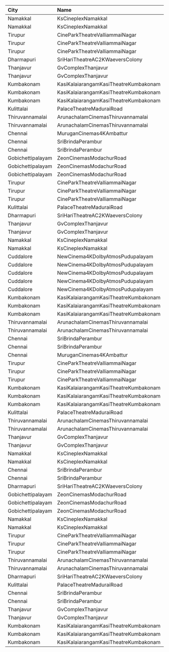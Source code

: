 | City              | Name                                  |  Time | Type        | Price | Capacity | Booked |
| :---------------- | :------------------------------------ | ----: | :---------- | ----: | -------: | -----: |
| Namakkal          | KsCineplexNamakkal                    | 10:30 | Balcony     |  120₹ |       89 |     40 |
| Namakkal          | KsCineplexNamakkal                    | 10:30 | FirstClass  |  100₹ |      113 |     49 |
| Tirupur           | CineParkTheatreValliammaiNagar        | 10:30 | BoxA        |   90₹ |       41 |     21 |
| Tirupur           | CineParkTheatreValliammaiNagar        | 10:30 | BoxB        |   90₹ |       41 |     41 |
| Tirupur           | CineParkTheatreValliammaiNagar        | 10:30 | FirstClass  |   80₹ |      341 |    202 |
| Dharmapuri        | SriHariTheatreAC2KWaeversColony       | 11:00 | FirstClass  |   80₹ |      278 |    149 |
| Thanjavur         | GvComplexThanjavur                    | 11:00 | I           |  120₹ |      110 |     61 |
| Thanjavur         | GvComplexThanjavur                    | 11:00 | Ii          |  100₹ |      105 |     52 |
| Kumbakonam        | KasiKalaiarangamKasiTheatreKumbakonam | 11:15 | BoxA        |  127₹ |       21 |      9 |
| Kumbakonam        | KasiKalaiarangamKasiTheatreKumbakonam | 11:15 | BoxB        |  127₹ |       21 |      9 |
| Kumbakonam        | KasiKalaiarangamKasiTheatreKumbakonam | 11:15 | Balcony     |  125₹ |      216 |    100 |
| Kulittalai        | PalaceTheatreMaduraiRoad              | 11:15 | FirstClass  |   60₹ |      249 |      0 |
| Thiruvannamalai   | ArunachalamCinemasThiruvannamalai     | 11:15 | FirstClass  |   60₹ |       79 |     39 |
| Thiruvannamalai   | ArunachalamCinemasThiruvannamalai     | 11:15 | SecondClass |   60₹ |       12 |      6 |
| Chennai           | MuruganCinemas4KAmbattur              | 11:40 | Diamond     |  110₹ |       80 |      4 |
| Chennai           | SriBrindaPerambur                     | 11:40 | Balcony     |  130₹ |      218 |    122 |
| Chennai           | SriBrindaPerambur                     | 11:40 | FirstClass  |  120₹ |      801 |    437 |
| Gobichettipalayam | ZeonCinemasModachurRoad               | 13:30 | Platinum    |  150₹ |       10 |      0 |
| Gobichettipalayam | ZeonCinemasModachurRoad               | 13:30 | Gold        |  110₹ |      140 |     74 |
| Gobichettipalayam | ZeonCinemasModachurRoad               | 13:30 | Silver      |   80₹ |       19 |      9 |
| Tirupur           | CineParkTheatreValliammaiNagar        | 14:00 | BoxA        |   90₹ |       41 |     21 |
| Tirupur           | CineParkTheatreValliammaiNagar        | 14:00 | BoxB        |   90₹ |       41 |     41 |
| Tirupur           | CineParkTheatreValliammaiNagar        | 14:00 | FirstClass  |   80₹ |      341 |    202 |
| Kulittalai        | PalaceTheatreMaduraiRoad              | 14:15 | FirstClass  |   60₹ |      249 |      0 |
| Dharmapuri        | SriHariTheatreAC2KWaeversColony       | 14:15 | FirstClass  |   80₹ |      278 |    149 |
| Thanjavur         | GvComplexThanjavur                    | 14:15 | I           |  120₹ |      110 |     61 |
| Thanjavur         | GvComplexThanjavur                    | 14:15 | Ii          |  100₹ |      105 |     52 |
| Namakkal          | KsCineplexNamakkal                    | 14:30 | Balcony     |  120₹ |       89 |     42 |
| Namakkal          | KsCineplexNamakkal                    | 14:30 | FirstClass  |  100₹ |      113 |     49 |
| Cuddalore         | NewCinema4KDolbyAtmosPudupalayam      | 14:30 | Box         |  125₹ |       12 |     12 |
| Cuddalore         | NewCinema4KDolbyAtmosPudupalayam      | 14:30 | FirstClass  |  112₹ |      208 |    145 |
| Cuddalore         | NewCinema4KDolbyAtmosPudupalayam      | 14:30 | SecondClass |  100₹ |      185 |    122 |
| Cuddalore         | NewCinema4KDolbyAtmosPudupalayam      | 14:30 | ThirdClass  |   60₹ |       72 |     17 |
| Cuddalore         | NewCinema4KDolbyAtmosPudupalayam      | 14:30 | SofaCircle  |  112₹ |       23 |     23 |
| Kumbakonam        | KasiKalaiarangamKasiTheatreKumbakonam | 14:30 | BoxA        |  127₹ |       21 |      9 |
| Kumbakonam        | KasiKalaiarangamKasiTheatreKumbakonam | 14:30 | BoxB        |  127₹ |       21 |      9 |
| Kumbakonam        | KasiKalaiarangamKasiTheatreKumbakonam | 14:30 | Balcony     |  125₹ |      216 |    100 |
| Thiruvannamalai   | ArunachalamCinemasThiruvannamalai     | 14:30 | FirstClass  |   60₹ |       79 |     39 |
| Thiruvannamalai   | ArunachalamCinemasThiruvannamalai     | 14:30 | SecondClass |   60₹ |       12 |      6 |
| Chennai           | SriBrindaPerambur                     | 15:00 | Balcony     |  130₹ |      218 |    122 |
| Chennai           | SriBrindaPerambur                     | 15:00 | FirstClass  |  120₹ |      801 |    437 |
| Chennai           | MuruganCinemas4KAmbattur              | 15:05 | Diamond     |  110₹ |       80 |      0 |
| Tirupur           | CineParkTheatreValliammaiNagar        | 18:00 | BoxA        |   90₹ |       41 |     21 |
| Tirupur           | CineParkTheatreValliammaiNagar        | 18:00 | BoxB        |   90₹ |       41 |     41 |
| Tirupur           | CineParkTheatreValliammaiNagar        | 18:00 | FirstClass  |   80₹ |      341 |    202 |
| Kumbakonam        | KasiKalaiarangamKasiTheatreKumbakonam | 18:15 | BoxA        |  127₹ |       21 |      9 |
| Kumbakonam        | KasiKalaiarangamKasiTheatreKumbakonam | 18:15 | BoxB        |  127₹ |       21 |      9 |
| Kumbakonam        | KasiKalaiarangamKasiTheatreKumbakonam | 18:15 | Balcony     |  125₹ |      216 |    100 |
| Kulittalai        | PalaceTheatreMaduraiRoad              | 18:15 | FirstClass  |   60₹ |      249 |      0 |
| Thiruvannamalai   | ArunachalamCinemasThiruvannamalai     | 18:15 | FirstClass  |   60₹ |       79 |     39 |
| Thiruvannamalai   | ArunachalamCinemasThiruvannamalai     | 18:15 | SecondClass |   60₹ |       12 |      6 |
| Thanjavur         | GvComplexThanjavur                    | 18:15 | I           |  120₹ |      110 |     61 |
| Thanjavur         | GvComplexThanjavur                    | 18:15 | Ii          |  100₹ |      105 |     52 |
| Namakkal          | KsCineplexNamakkal                    | 18:30 | Balcony     |  120₹ |       89 |     40 |
| Namakkal          | KsCineplexNamakkal                    | 18:30 | FirstClass  |  100₹ |      113 |     49 |
| Chennai           | SriBrindaPerambur                     | 18:30 | Balcony     |  130₹ |      218 |    122 |
| Chennai           | SriBrindaPerambur                     | 18:30 | FirstClass  |  120₹ |      801 |    437 |
| Dharmapuri        | SriHariTheatreAC2KWaeversColony       | 18:30 | FirstClass  |   80₹ |      278 |    149 |
| Gobichettipalayam | ZeonCinemasModachurRoad               | 19:30 | Platinum    |  150₹ |       10 |      5 |
| Gobichettipalayam | ZeonCinemasModachurRoad               | 19:30 | Gold        |  110₹ |      140 |     77 |
| Gobichettipalayam | ZeonCinemasModachurRoad               | 19:30 | Silver      |   80₹ |       19 |      9 |
| Namakkal          | KsCineplexNamakkal                    | 21:30 | Balcony     |  120₹ |       89 |     40 |
| Namakkal          | KsCineplexNamakkal                    | 21:30 | FirstClass  |  100₹ |      113 |     51 |
| Tirupur           | CineParkTheatreValliammaiNagar        | 21:45 | BoxA        |  110₹ |       41 |      0 |
| Tirupur           | CineParkTheatreValliammaiNagar        | 21:45 | BoxB        |  110₹ |       41 |     41 |
| Tirupur           | CineParkTheatreValliammaiNagar        | 21:45 | FirstClass  |  100₹ |      341 |     62 |
| Thiruvannamalai   | ArunachalamCinemasThiruvannamalai     | 21:45 | FirstClass  |   60₹ |       79 |     39 |
| Thiruvannamalai   | ArunachalamCinemasThiruvannamalai     | 21:45 | SecondClass |   60₹ |       12 |      6 |
| Dharmapuri        | SriHariTheatreAC2KWaeversColony       | 21:45 | FirstClass  |   80₹ |      278 |    152 |
| Kulittalai        | PalaceTheatreMaduraiRoad              | 22:00 | FirstClass  |   60₹ |      249 |      0 |
| Chennai           | SriBrindaPerambur                     | 22:00 | Balcony     |  130₹ |      218 |    122 |
| Chennai           | SriBrindaPerambur                     | 22:00 | FirstClass  |  120₹ |      801 |    437 |
| Thanjavur         | GvComplexThanjavur                    | 22:00 | I           |  120₹ |      110 |     61 |
| Thanjavur         | GvComplexThanjavur                    | 22:00 | Ii          |  100₹ |      105 |     52 |
| Kumbakonam        | KasiKalaiarangamKasiTheatreKumbakonam | 22:15 | BoxA        |  127₹ |       21 |     14 |
| Kumbakonam        | KasiKalaiarangamKasiTheatreKumbakonam | 22:15 | BoxB        |  127₹ |       21 |      9 |
| Kumbakonam        | KasiKalaiarangamKasiTheatreKumbakonam | 22:15 | Balcony     |  125₹ |      216 |    100 |